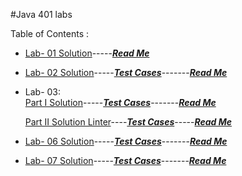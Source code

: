 #Java 401 labs

Table of Contents :
- [Lab- 01 Solution](basics/Main.java)-----[***Read Me***](allReadMe/lab-01-README.md)
- [Lab- 02 Solution](basicLibrary/src/main/java/basicLibrary/Library.java)-----[***Test Cases***](basicLibrary/src/test/java/basicLibrary/LibraryTest.java)-------[***Read Me***](allReadMe/lab-02-README.md)
-  Lab- 03:     
[Part I Solution](basicLibrary/src/main/java/basicLibrary/Library.java)-----[***Test Cases***](basicLibrary/src/test/java/basicLibrary/LibraryTest.java)-------[***Read Me***](allReadMe/lab-03-README.md)

   [Part II Solution Linter](/linter/src/main/java/linter/App.java)----[***Test Cases***](/linter/src/test/java/linter/AppTest.java)-----[***Read Me***](allReadMe/lab03-linter-README.md)
   
- [Lab- 06 Solution](https://github.com/jManij/java-fundamentals/tree/master/inheritance/src/main/java/inheritance)-----[***Test Cases***](https://github.com/jManij/java-fundamentals/blob/master/inheritance/src/test/java/inheritance/LibraryTest.java)-------[***Read Me***](https://github.com/jManij/java-fundamentals/blob/master/allReadMe/lab-06-README.md)
- [Lab- 07 Solution](https://github.com/jManij/java-fundamentals/tree/master/inheritance/src/main/java/inheritance)-----[***Test Cases***](https://github.com/jManij/java-fundamentals/blob/master/inheritance/src/test/java/inheritance/LibraryTest.java)-------[***Read Me***](https://github.com/jManij/java-fundamentals/blob/master/allReadMe/lab-07-README.md)

